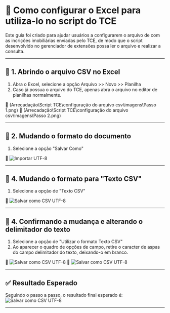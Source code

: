 # 🧾 Como configurar o Excel para utiliza-lo no script do TCE

Este guia foi criado para ajudar usuários a configurarem o arquivo de com as incrições imobiliárias enviadas pelo TCE, de modo que o script desenvolvido no gerenciador de extensões possa ler o arquivo e realizar a consulta.

---

## 📂 1. Abrindo o arquivo CSV no Excel

1. Abra o Excel, selecione a opção Arquivo >> Novo >> Planilha
2. Caso já possua o arquivo do TCE, apenas abra o arquivo no editor de planilhas normalmente.

📸 (Arrecadação\Script TCE\configuração do arquivo csv\imagens\Passo 1.png)
📸 (Arrecadação\Script TCE\configuração do arquivo csv\imagens\Passo 2.png)

---

## 📝 2. Mudando o formato do documento

1. Selecione a opção "Salvar Como"

📸 ![Importar UTF-8](imagens-excel/importar_utf8.png)

---

## 💾 4. Mudando o formato para "Texto CSV"

1. Selecione a opção de "Texto CSV"

📸 ![Salvar como CSV UTF-8](imagens-excel/salvar_como_utf8.png)

---

## 💾 4. Confirmando a mudança e alterando o delimitador do texto

1. Selecione a opção de "Utilizar o formato Texto CSV"
2. Ao aparecer o quadro de opções de campo, retire o caracter de aspas do campo delimitador do texto,
deixando-o em branco.

📸 ![Salvar como CSV UTF-8](imagens-excel/salvar_como_utf8.png)
📸 ![Salvar como CSV UTF-8](imagens-excel/salvar_como_utf8.png)

---

## ✅ Resultado Esperado

Seguindo o passo a passo, o resultado final esperado é:
![Salvar como CSV UTF-8](imagens-excel/salvar_como_utf8.png)

---